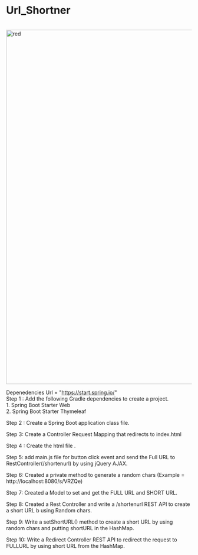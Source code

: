 ﻿# Url_Shortner
 <br>
 <img width="958" alt="red" src="https://user-images.githubusercontent.com/94156692/234379151-ad9cc816-f586-4ee4-a046-3bf1ad9ce04d.png">
 
Depenedencies Url = "https://start.spring.io/"
<br>
Step 1 : Add the following Gradle dependencies to create a project.<br>
       1. Spring Boot Starter Web<br>
       2. Spring Boot Starter Thymeleaf<br>

Step 2 : Create a  Spring Boot application class file.

Step 3: Create a Controller Request Mapping that redirects to index.html

Step 4 : Create the html file .

Step 5: add main.js file for button click event and send the Full URL to RestController(/shortenurl) by using jQuery AJAX.

Step 6: Created a private method to generate a random chars  (Example = http://localhost:8080/s/VRZQe)

Step 7: Created a Model to set and get the FULL URL and SHORT URL.

Step 8: Created a Rest Controller and write a /shortenurl REST API to create a short URL b using Random chars.

Step 9: Write a setShortURL() method to create a short URL by using random chars and putting shortURL in the HashMap.

Step 10: Write a Redirect Controller REST API to redirect the request to FULLURL by using short URL from the HashMap.




